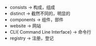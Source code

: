 * consists -> 构成，组成
* distinct -> 截然不同的，明显的
* components -> 组件，部件
* website -> 网站
* CLI{ Command Line Interface} -> 命令行
* registry -> 注册，登记